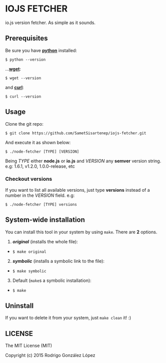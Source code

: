 # IOJS FETCHER

io.js version fetcher. As simple as it sounds.

## Prerequisites

Be sure you have [**python**](https://www.python.org/) installed:

`$ python --version`

...[**wget**](https://www.gnu.org/software/wget/):

`$ wget --version`

and [**curl**](http://curl.haxx.se/):

`$ curl --version`

## Usage

Clone the git repo:

`$ git clone https://github.com/SametSisartenep/iojs-fetcher.git`

And execute it as shown below:

`$ ./node-fetcher [TYPE] [VERSION]`

Being _TYPE_ either **node.js** or **io.js** and  _VERSION_ any **semver** version string. e.g: 1.6.1, v1.2.0,
1.0.0-release, etc

### Checkout versions

If you want to list all available versions, just type **versions** instead of a
number in the _VERSION_ field. e.g:

`$ ./node-fetcher [TYPE] versions`

## System-wide installation

You can install this tool in your system by using `make`.
There are **2** options.

1. _**original**_ (installs the whole file):
  - `$ make original`
2. _**symbolic**_ (installs a symbolic link to the file):
  - `$ make symbolic`
3. Default (`make`s a symbolic installation):
  - `$ make`

## Uninstall

If you want to delete it from your system, just `make clean` it! :)

## LICENSE
The MIT License (MIT)

Copyright (c) 2015 Rodrigo González López
